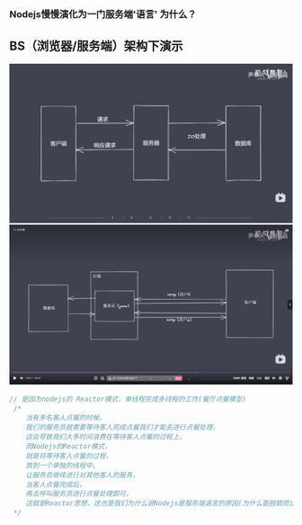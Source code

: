### Nodejs慢慢演化为一门服务端'语言' 为什么？

## BS（浏览器/服务端）架构下演示
![alt text](image.png)
![alt text](image-1.png)

```js
// 是因为nodejs的 Reactor模式，单线程完成多线程的工作(餐厅点餐模型)
 /* 
    当有多名客人点餐的时候，
    我们的服务员就需要等待客人完成点餐我们才能去进行点餐处理，
    这会导致我们大多时间浪费在等待客人点餐的过程上，
    而Nodejs的Reactor模式，
    就是将等待客人点餐的过程，
    放到一个单独的线程中，
    让服务员继续进行对其他客人的服务，
    当客人点餐完成后，
    再去呼叫服务员进行点餐处理即可，
    这就是Reactor思想，这也是我们为什么说Nodejs是服务端语言的原因(为什么能脱颖而出)。
 */
```